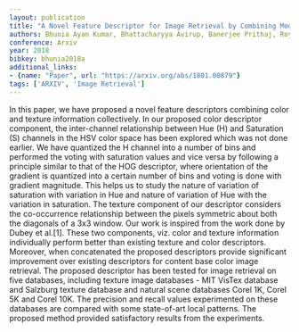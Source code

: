 ```yaml
---
layout: publication
title: "A Novel Feature Descriptor for Image Retrieval by Combining Modified Color Histogram and Diagonally Symmetric Co-occurrence Texture Pattern"
authors: Bhunia Ayan Kumar, Bhattacharyya Avirup, Banerjee Prithaj, Roy Partha Pratim, Murala Subrahmanyam
conference: Arxiv
year: 2018
bibkey: bhunia2018a
additional_links:
- {name: "Paper", url: "https://arxiv.org/abs/1801.00879"}
tags: ['ARXIV', 'Image Retrieval']
---
```

In this paper, we have proposed a novel feature descriptors combining color and texture information collectively. In our proposed color descriptor component, the inter-channel relationship between Hue (H) and Saturation (S) channels in the HSV color space has been explored which was not done earlier. We have quantized the H channel into a number of bins and performed the voting with saturation values and vice versa by following a principle similar to that of the HOG descriptor, where orientation of the gradient is quantized into a certain number of bins and voting is done with gradient magnitude. This helps us to study the nature of variation of saturation with variation in Hue and nature of variation of Hue with the variation in saturation. The texture component of our descriptor considers the co-occurrence relationship between the pixels symmetric about both the diagonals of a 3x3 window. Our work is inspired from the work done by Dubey et al.[1]. These two components, viz. color and texture information individually perform better than existing texture and color descriptors. Moreover, when concatenated the proposed descriptors provide significant improvement over existing descriptors for content base color image retrieval. The proposed descriptor has been tested for image retrieval on five databases, including texture image databases - MIT VisTex database and Salzburg texture database and natural scene databases Corel 1K, Corel 5K and Corel 10K. The precision and recall values experimented on these databases are compared with some state-of-art local patterns. The proposed method provided satisfactory results from the experiments.